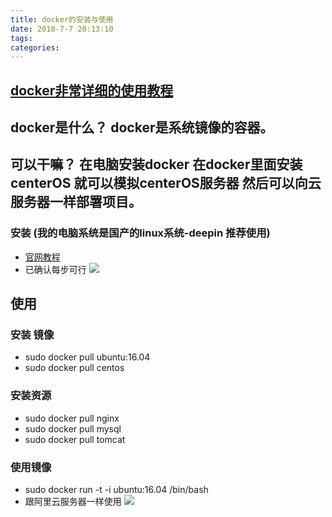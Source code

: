 ```yaml
---
title: docker的安装与使用
date: 2018-7-7 20:13:10
tags:
categories:
---
```


## [docker非常详细的使用教程](http://www.runoob.com/docker/docker-container-usage.html)
## docker是什么？ docker是系统镜像的容器。
## 可以干嘛？ 在电脑安装docker 在docker里面安装centerOS 就可以模拟centerOS服务器  然后可以向云服务器一样部署项目。


### 安装 (我的电脑系统是国产的linux系统-deepin 推荐使用)
- [官网教程](https://wiki.deepin.org/index.php?title=Docker)
- 已确认每步可行
![](http://oyj1fkfcr.bkt.clouddn.com/%E6%B7%B1%E5%BA%A6%E6%88%AA%E5%9B%BE_20180707094930.png)

## 使用
### 安装 镜像
- sudo docker pull ubuntu:16.04
- sudo docker pull centos

### 安装资源
- sudo docker pull nginx
- sudo docker pull mysql
- sudo docker pull tomcat
### 使用镜像
- sudo docker run -t -i ubuntu:16.04 /bin/bash
- 跟阿里云服务器一样使用
![](http://oyj1fkfcr.bkt.clouddn.com/%E6%B7%B1%E5%BA%A6%E6%88%AA%E5%9B%BE_20180707100637.png)

